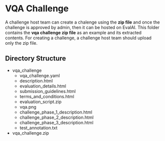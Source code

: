 # VQA Challenge
A challenge host team can create a chalenge using the **zip file** and once the challenge is approved by admin, then it can be hosted on EvalAI.
This folder contains the **vqa challenge zip file** as an example and its extracted contents.
For creating a challenge, a challenge host team should upload only the zip file.

## Directory Structure
* vqa_challenge
    - vqa_challenge.yaml 
    - description.html
    - evaluation_details.html
    - submission_guidelines.html
    - terms_and_conditions.html
    - evaluation_script.zip
    - vqa.png
    - challenge_phase_1_description.html
    - challenge_phase_2_description.html
    - challenge_phase_3_description.html
    - test_annotation.txt
* vqa_challenge.zip
